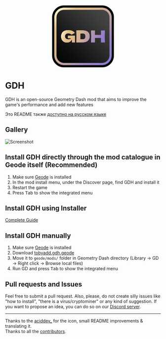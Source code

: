 <p align=center>
  <img src="logo.png" alt="GDH Logo" width=200 />
</p>

# GDH

GDH is an open-source Geometry Dash mod that aims to improve the game's performance and add new features

Это README также [доступно на русском языке](README.ru.md)

## Gallery
<img src="https://github.com/user-attachments/assets/089fae49-28a9-4058-8514-5b65b4c25050" alt="Screenshot" width=800 />

## Install GDH directly through the mod catalogue in Geode itself (Recommended)
1. Make sure [Geode](https://geode-sdk.org/) is installed
2. In the mod install menu, under the Discover page, find GDH and install it
3. Restart the game
4. Press <kbd>Tab</kbd> to show the integrated menu

## Install GDH using Installer
[Complete Guide](https://github.com/TobyAdd/GDH-Installer/blob/main/README.md#how-to-install)

## Install GDH manually
1. Make sure [Geode](https://geode-sdk.org/) is installed
2. Download [tobyadd.gdh.geode](https://github.com/TobyAdd/GDH/releases/latest/download/tobyadd.gdh.geode)
3. Move it to `geode/mods/` folder in Geometry Dash directory (Library → GD → Right click → Browse local files)
4. Run GD and press <kbd>Tab</kbd> to show the integrated menu

## Pull requests and Issues
Feel free to submit a pull request.
Also, please, do not create silly issues like "how to install", "there is a virus/cryptominer" or any kind of suggestion.
If you want to propose an idea, you can do so on our [Discord server](https://discord.gg/ahYEz4MAwP).

---

Thanks to the [aciddev_](https://github.com/thisisignitedoreo) for the icon, small README improvements & translating it.<br/>
Thanks to all the [contributors](https://github.com/TobyAdd/GDH/graphs/contributors).
